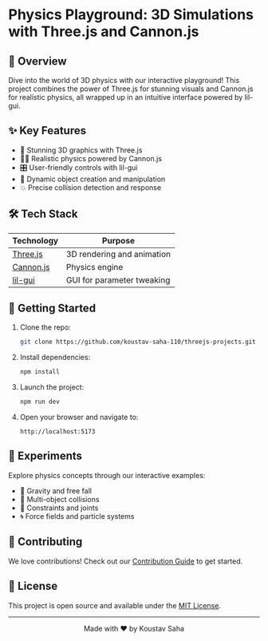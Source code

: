 # Physics Playground: 3D Simulations with Three.js and Cannon.js

## 🚀 Overview

Dive into the world of 3D physics with our interactive playground! This project combines the power of Three.js for stunning visuals and Cannon.js for realistic physics, all wrapped up in an intuitive interface powered by lil-gui.

## ✨ Key Features

- 🎨 Stunning 3D graphics with Three.js
- 🏋️‍♂️ Realistic physics powered by Cannon.js
- 🎛️ User-friendly controls with lil-gui
- 🔄 Dynamic object creation and manipulation
- 💥 Precise collision detection and response

## 🛠️ Tech Stack

| Technology | Purpose |
|------------|---------|
| [Three.js](https://threejs.org/) | 3D rendering and animation |
| [Cannon.js](https://schteppe.github.io/cannon.js/) | Physics engine |
| [lil-gui](https://lil-gui.georgealways.com/) | GUI for parameter tweaking |

## 🏁 Getting Started

1. Clone the repo:
   ```bash
   git clone https://github.com/koustav-saha-110/threejs-projects.git
   ```

2. Install dependencies:
   ```bash
   npm install
   ```

3. Launch the project:
   ```bash
   npm run dev
   ```

4. Open your browser and navigate to:
   ```
   http://localhost:5173
   ```

## 🧪 Experiments

Explore physics concepts through our interactive examples:

- 🍎 Gravity and free fall
- 🎱 Multi-object collisions
- 🔗 Constraints and joints
- 🌀 Force fields and particle systems

## 🤝 Contributing

We love contributions! Check out our [Contribution Guide](CONTRIBUTING.md) to get started.

## 📄 License

This project is open source and available under the [MIT License](LICENSE).

---

<p align="center">
  Made with ❤️ by Koustav Saha
</p>
